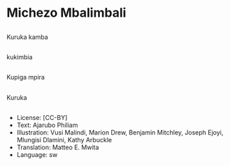 # Michezo Mbalimbali

##
Kuruka kamba

##
kukimbia

##
Kupiga mpira

##
Kuruka

##
* License: [CC-BY]
* Text: Ajarubo Philiam
* Illustration: Vusi Malindi, Marion Drew, Benjamin Mitchley, Joseph Ejoyi, Mlungisi Dlamini, Kathy Arbuckle
* Translation: Matteo E. Mwita
* Language: sw
